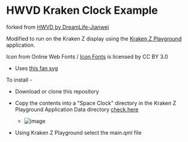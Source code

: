 # HWVD Kraken Clock Example
forked from [HWVD by DreamLife-Jianwei](https://github.com/DreamLife-Jianwei/HWVD)

Modified to run on the Kraken Z display using the [Kraken Z Playground](https://github.com/ProtozeFOSS/KrakenZPlayground) application.


Icon from Online Web Fonts / [Icon Fonts](http://www.onlinewebfonts.com/icon) is licensed by CC BY 3.0
- Uses [this fan svg](https://www.onlinewebfonts.com/icon/474470)

To install -
- Download or clone this repository
- Copy the contents into a "Space Clock" directory in the Kraken Z Playground Application Data directory [check here](https://doc.qt.io/qt-5/qstandardpaths.html#StandardLocation-enum)
  - ![image](https://user-images.githubusercontent.com/2994631/163087954-d10b7416-a97f-4251-b50e-243a708c14fa.png)

- Using Kraken Z Playground select the main.qml file

